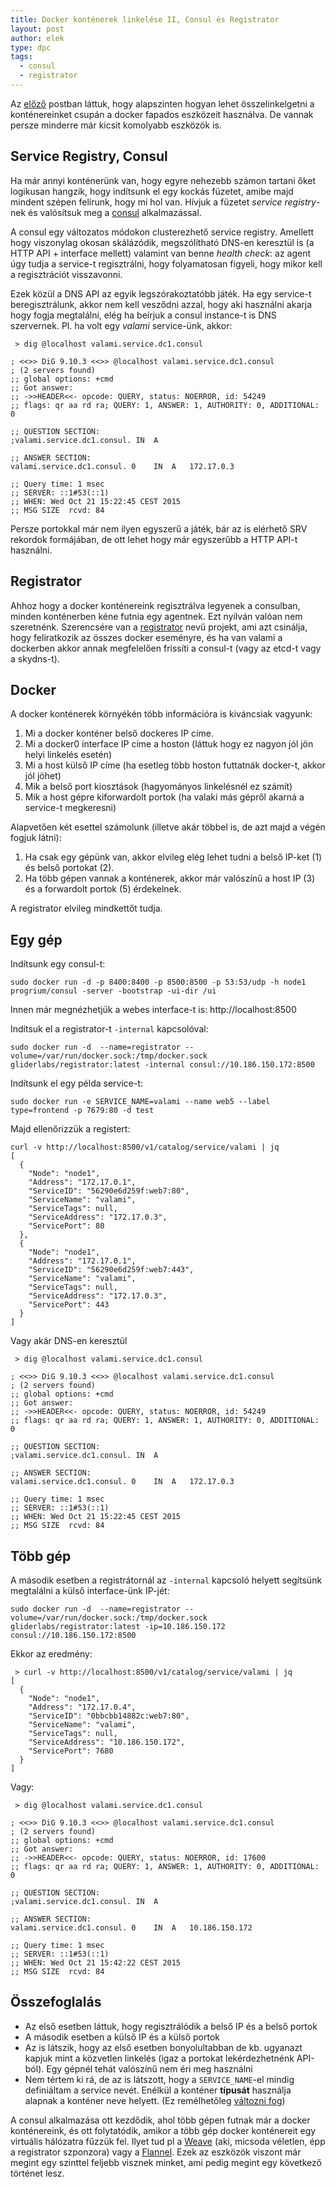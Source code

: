 ```yaml
---
title: Docker konténerek linkelése II, Consul és Registrator
layout: post
author: elek
type: dpc
tags:
  - consul
  - registrator
---
```


Az [előző][1] postban láttuk, hogy alapszinten hogyan lehet összelinkelgetni a konténereinket csupán a docker fapados eszközeit használva. De vannak persze minderre már kicsit komolyabb eszközök is.

## Service Registry, Consul

Ha már annyi konténerünk van, hogy egyre nehezebb számon tartani őket logikusan hangzik, hogy indítsunk el egy kockás füzetet, amibe majd mindent szépen felírunk, hogy mi hol van. Hívjuk a füzetet _service registry_-nek és valósítsuk meg a [consul](http://consul.io) alkalmazással.

A consul egy változatos módokon clusterezhető service registry. Amellett hogy viszonylag okosan skálázódik, megszólítható DNS-en keresztül is (a HTTP API + interface mellett) valamint van benne _health check_: az agent úgy tudja a service-t regisztrálni, hogy folyamatosan figyeli, hogy mikor kell a regisztrációt visszavonni.

Ezek közül a DNS API az egyik legszórakoztatóbb játék. Ha egy service-t beregisztrálunk, akkor nem kell vesződni azzal, hogy aki használni akarja hogy fogja megtalálni, elég ha beírjuk a consul instance-t is DNS szervernek. Pl. ha volt egy _valami_ service-ünk, akkor:

```
 > dig @localhost valami.service.dc1.consul

; <<>> DiG 9.10.3 <<>> @localhost valami.service.dc1.consul
; (2 servers found)
;; global options: +cmd
;; Got answer:
;; ->>HEADER<<- opcode: QUERY, status: NOERROR, id: 54249
;; flags: qr aa rd ra; QUERY: 1, ANSWER: 1, AUTHORITY: 0, ADDITIONAL: 0

;; QUESTION SECTION:
;valami.service.dc1.consul.	IN	A

;; ANSWER SECTION:
valami.service.dc1.consul. 0	IN	A	172.17.0.3

;; Query time: 1 msec
;; SERVER: ::1#53(::1)
;; WHEN: Wed Oct 21 15:22:45 CEST 2015
;; MSG SIZE  rcvd: 84
```

Persze portokkal már nem ilyen egyszerű a játék, bár az is elérhető SRV rekordok formájában, de ott lehet hogy már egyszerűbb a HTTP API-t használni.

## Registrator

Ahhoz hogy a docker konténereink regisztrálva legyenek a consulban, minden konténerben kéne futnia egy agentnek. Ezt nyilván valóan nem szeretnénk. Szerencsére van a [registrator][registrator] nevű projekt, ami azt csinálja, hogy feliratkozik az összes docker eseményre, és ha van valami a dockerben akkor annak megfelelően frissíti a consul-t (vagy az etcd-t vagy a skydns-t).

## Docker

A docker konténerek környékén több információra is kiváncsiak vagyunk:

 1. Mi a docker konténer belső dockeres IP címe.
 2. Mi a docker0 interface IP címe a hoston (láttuk hogy ez nagyon jól jön helyi linkelés esetén)
 3. Mi a host külső IP címe (ha esetleg több hoston futtatnák docker-t, akkor jól jöhet)
 4. Mik a belső port kiosztások (hagyományos linkelésnél ez számít)
 5. Mik a host gépre kiforwardolt portok (ha valaki más gépről akarná a service-t megkeresni)

Alapvetően két esettel számolunk (illetve akár többel is, de azt majd a végén fogjuk látni):

 1. Ha csak egy gépünk van, akkor elvileg elég lehet tudni a belső IP-ket (1) és belső portokat (2).
 2. Ha több gépen vannak a konténerek, akkor már valószínű a host IP (3) és a forwardolt portok (5) érdekelnek.

A registrator elvileg mindkettőt tudja. 

## Egy gép

Indítsunk egy consul-t:

```
sudo docker run -d -p 8400:8400 -p 8500:8500 -p 53:53/udp -h node1 progrium/consul -server -bootstrap -ui-dir /ui
```

Innen már megnézhetjük a webes interface-t is: http://localhost:8500

Indítsuk el a registrator-t ```-internal``` kapcsolóval:

```
sudo docker run -d  --name=registrator --volume=/var/run/docker.sock:/tmp/docker.sock gliderlabs/registrator:latest -internal consul://10.186.150.172:8500 
```

Indítsunk el egy példa service-t:

```
sudo docker run -e SERVICE_NAME=valami --name web5 --label type=frontend -p 7679:80 -d test
```

Majd ellenőrizzük a registert:

```
curl -v http://localhost:8500/v1/catalog/service/valami | jq
[
  {
    "Node": "node1",
    "Address": "172.17.0.1",
    "ServiceID": "56290e6d259f:web7:80",
    "ServiceName": "valami",
    "ServiceTags": null,
    "ServiceAddress": "172.17.0.3",
    "ServicePort": 80
  },
  {
    "Node": "node1",
    "Address": "172.17.0.1",
    "ServiceID": "56290e6d259f:web7:443",
    "ServiceName": "valami",
    "ServiceTags": null,
    "ServiceAddress": "172.17.0.3",
    "ServicePort": 443
  }
]
```


Vagy akár DNS-en keresztül

```
 > dig @localhost valami.service.dc1.consul

; <<>> DiG 9.10.3 <<>> @localhost valami.service.dc1.consul
; (2 servers found)
;; global options: +cmd
;; Got answer:
;; ->>HEADER<<- opcode: QUERY, status: NOERROR, id: 54249
;; flags: qr aa rd ra; QUERY: 1, ANSWER: 1, AUTHORITY: 0, ADDITIONAL: 0

;; QUESTION SECTION:
;valami.service.dc1.consul.	IN	A

;; ANSWER SECTION:
valami.service.dc1.consul. 0	IN	A	172.17.0.3

;; Query time: 1 msec
;; SERVER: ::1#53(::1)
;; WHEN: Wed Oct 21 15:22:45 CEST 2015
;; MSG SIZE  rcvd: 84
```

## Több gép

A második esetben a registrátornál az ```-internal``` kapcsoló helyett segítsünk megtalálni a külső interface-ünk IP-jét:

```
sudo docker run -d  --name=registrator --volume=/var/run/docker.sock:/tmp/docker.sock gliderlabs/registrator:latest -ip=10.186.150.172 consul://10.186.150.172:8500 
```

Ekkor az eredmény:

```
 > curl -v http://localhost:8500/v1/catalog/service/valami | jq
[
  {
    "Node": "node1",
    "Address": "172.17.0.4",
    "ServiceID": "0bbcbb14882c:web7:80",
    "ServiceName": "valami",
    "ServiceTags": null,
    "ServiceAddress": "10.186.150.172",
    "ServicePort": 7680
  }
]

```

Vagy:

```
 > dig @localhost valami.service.dc1.consul

; <<>> DiG 9.10.3 <<>> @localhost valami.service.dc1.consul
; (2 servers found)
;; global options: +cmd
;; Got answer:
;; ->>HEADER<<- opcode: QUERY, status: NOERROR, id: 17600
;; flags: qr aa rd ra; QUERY: 1, ANSWER: 1, AUTHORITY: 0, ADDITIONAL: 0

;; QUESTION SECTION:
;valami.service.dc1.consul.	IN	A

;; ANSWER SECTION:
valami.service.dc1.consul. 0	IN	A	10.186.150.172

;; Query time: 1 msec
;; SERVER: ::1#53(::1)
;; WHEN: Wed Oct 21 15:42:22 CEST 2015
;; MSG SIZE  rcvd: 84
```

## Összefoglalás

 * Az első esetben láttuk, hogy regisztrálódik a belső IP és a belső portok
 * A második esetben a külső IP és a külső portok
 * Az is látszik, hogy az első esetben bonyolultabban de kb. ugyanazt kapjuk mint a közvetlen linkelés (igaz a portokat lekérdezhetnénk API-ból). Egy gépnél tehát valószínű nem éri meg használni
 * Nem tértem ki rá, de az is látszott, hogy a ```SERVICE_NAME```-el mindig definiáltam a service nevét. Enélkül a konténer __típusát__ használja alapnak a konténer neve helyett. (Ez remélhetőleg [változni fog][issue])

A consul alkalmazása ott kezdődik, ahol több gépen futnak már a docker konténereink, és ott folytatódik, amikor a több gép docker konténereit egy virtuális hálózatra fűzzük fel. Ilyet tud pl a [Weave][weave] (aki, micsoda véletlen, épp a registrator szponzora) vagy a [Flannel]. Ezek az eszközök viszont már megint egy szinttel feljebb visznek minket, ami pedig megint egy következő történet lesz.

[1]: http://blog.dpc.hu/posts/docker-linking/
[registrator]: https://github.com/gliderlabs/registrator
[issue]: https://github.com/gliderlabs/registrator/issues/267
[weave]: http://weave.works/net/
[flannel]: https://github.com/coreos/flannel

